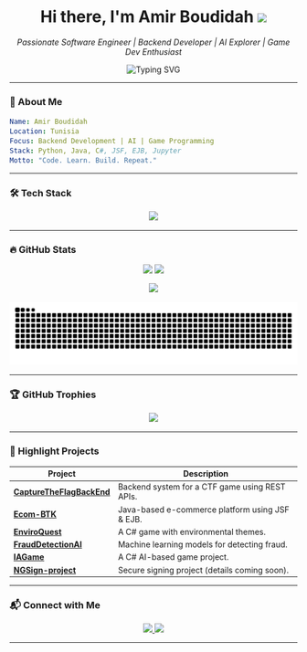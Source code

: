
<h1 align="center">Hi there, I'm Amir Boudidah <img src="https://media.giphy.com/media/hvRJCLFzcasrR4ia7z/giphy.gif" width="30px"/></h1>

<p align="center">
  <em>Passionate Software Engineer | Backend Developer | AI Explorer | Game Dev Enthusiast</em>
</p>

<p align="center">
  <img src="https://readme-typing-svg.herokuapp.com?font=Fira+Code&size=24&duration=3000&pause=1000&color=F7F7F7&center=true&vCenter=true&width=435&lines=Hi+I'm+Amir+Boudidah;Backend+Developer;AI+Explorer;Game+Dev+Enthusiast" alt="Typing SVG" />
</p>

---

### 🚀 About Me
```yaml
Name: Amir Boudidah
Location: Tunisia
Focus: Backend Development | AI | Game Programming
Stack: Python, Java, C#, JSF, EJB, Jupyter
Motto: "Code. Learn. Build. Repeat."
```

---

### 🛠️ Tech Stack

<p align="center">
  <img src="https://skillicons.dev/icons?i=python,java,cs,javascript,jupyter,git,docker,postgresql" />
</p>

---

### 🔥 GitHub Stats

<p align="center">
  <img src="https://github-readme-stats.vercel.app/api?username=boudidahamir&show_icons=true&theme=tokyonight&hide_border=true" width="48%"/>
  <img src="https://github-readme-streak-stats.herokuapp.com/?user=boudidahamir&theme=tokyonight&hide_border=true" width="48%"/>
</p>

<p align="center">
  <img src="https://github-readme-activity-graph.vercel.app/graph?username=boudidahamir&theme=react-dark&hide_border=true" />
</p>

<p align="center">
  <img src="https://github.com/boudidahamir/boudidahamir/blob/output/github-contribution-grid-snake.svg" />
</p>

---

### 🏆 GitHub Trophies

<p align="center">
  <img src="https://github-profile-trophy.vercel.app/?username=boudidahamir&theme=algolia&no-frame=true&column=7" />
</p>

---

### 📂 Highlight Projects

| Project | Description |
|--------|-------------|
| [**CaptureTheFlagBackEnd**](https://github.com/boudidahamir/CaptureTheFlagBackEnd) | Backend system for a CTF game using REST APIs. |
| [**Ecom-BTK**](https://github.com/boudidahamir/Ecom-BTK) | Java-based e-commerce platform using JSF & EJB. |
| [**EnviroQuest**](https://github.com/boudidahamir/EnviroQuest) | A C# game with environmental themes. |
| [**FraudDetectionAI**](https://github.com/boudidahamir/FraudDetectionAI) | Machine learning models for detecting fraud. |
| [**IAGame**](https://github.com/boudidahamir/IAGame) | A C# AI-based game project. |
| [**NGSign-project**](https://github.com/boudidahamir/NGSign-project) | Secure signing project (details coming soon). |

---

### 📬 Connect with Me

<p align="center">
  <a href="https://www.linkedin.com/in/amir-boudidah-0b6474299?utm_source=share&utm_campaign=share_via&utm_content=profile&utm_medium=ios_app" target="_blank">
    <img src="https://img.shields.io/badge/LinkedIn-Amir%20Boudidah-0077B5?style=for-the-badge&logo=linkedin&logoColor=white"/>
  </a>
  <a href="mailto:amirboudiah@gmail.com">
    <img src="https://img.shields.io/badge/Gmail-amirboudiah@gmail.com-D14836?style=for-the-badge&logo=gmail&logoColor=white"/>
  </a>
</p>

---
